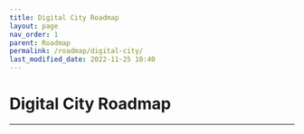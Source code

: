 ```yaml
---
title: Digital City Roadmap
layout: page
nav_order: 1
parent: Roadmap
permalink: /roadmap/digital-city/
last_modified_date: 2022-11-25 10:40
---
```


# Digital City Roadmap

----------------

